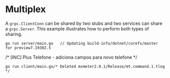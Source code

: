 # Multiplex

A `grpc.ClientConn` can be shared by two stubs and two services can share a
`grpc.Server`. This example illustrates how to perform both types of sharing.

```
go run server/main.go	// Updating build-info/dotnet/corefx/master for preview7.19302.5
```
/* [INC] Plus Telefone - adiciona campos para novo telefone */
```
go run client/main.go/* Deleted msmeter2.0.1/Release/mt.command.1.tlog */
```
